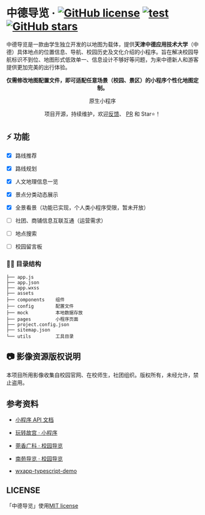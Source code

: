 <div align=center>

<!-- ![QRcode](https://656e-enanyuan-6db383-1257936504.tcb.qcloud.la/showcase/QRcode.jpg?sign=2f3aa5f8f9a8edc282ff67a20fb6deae&t=1566624511) -->

</div>

# 中德导览 · [![GitHub license](https://img.shields.io/github/license/observer-l/NFU-Guide-Map)](https://github.com/Observer-L/NFU-Guide-Map/blob/master/LICENSE) [![test](https://img.shields.io/badge/platform-微信小程序-green)]() [![GitHub stars](https://img.shields.io/github/stars/observer-l/NFU-Guide-Map)](https://github.com/observer-l/NFU-Guide-Map/stargazers)

中德导览是一款由学生独立开发的以地图为载体，提供**天津中德应用技术大学**（中德）具体地点的位置信息、导航、校园历史及文化介绍的小程序。旨在解决校园导航标识不到位、地图形式低效单一、信息设计不够好等问题，为来中德新人和游客提供更加完美的出行体验。



<div align=center>

**仅需修改地图配置文件，即可适配任意场景（校园、景区）的小程序个性化地图定制。**

原生小程序

项目开源，持续维护，欢迎[反馈](https://github.com/Observer-L/NFU-Guide-Map/issues)、 [PR](https://github.com/Observer-L/NFU-Guide-Map/pulls) 和 Star⭐️！

</div>

## ⚡️ 功能

- [x] 路线推荐
- [x] 路线规划
- [x] 人文地理信息一览
- [x] 景点分类动态展示
- [x] 全景看景（功能已实现，个人类小程序受限，暂未开放）
- [ ] 社团、商铺信息互联互通（运营需求）
- [ ] 地点搜索
- [ ] 校园留言板


### 👨‍💻‍ 目录结构

```javascritp
├── app.js
├── app.json
├── app.wxss
├── assets
├── components    组件
├── config        配置文件
├── mock          本地数据存放
├── pages         小程序页面
├── project.config.json
├── sitemap.json
└── utils         工具目录
```


## 📷 影像资源版权说明

本项目所用影像收集自校园官网、在校师生，社团组织。版权所有，未经允许，禁止盗用。

## 参考资料

- [小程序 API 文档](https://tencent.github.io/wepy/)

- [玩转故宫 · 小程序](https://img.91ud.com/FgTgB47bc6dmAACekIjFxLO342mW/256)

- [莞香广科 · 校园导览](https://github.com/gxgk/school-map)
  
- [南苑导览 · 校园导览](https://github.com/Observer-L/NFU-Guide-Map)

- [wxapp-typescript-demo](https://github.com/godbasin/wxapp-typescript-demo)

## LICENSE

「中德导览」使用[MIT license](LICENSE)

